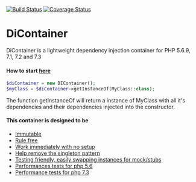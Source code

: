 [![Build Status](https://img.shields.io/travis/eavMarshall/DiContainer/master.svg?style=flat-square)](https://travis-ci.org/eavMarshall/DiContainer)
[![Coverage Status](https://coveralls.io/repos/github/eavMarshall/DiContainer/badge.svg?branch=master)](https://coveralls.io/github/eavMarshall/DiContainer?branch=master)

# DiContainer
DiContainer is a lightweight dependency injection container for PHP 5.6.9, 7.1, 7.2 and 7.3

#### How to start [here](https://github.com/eavMarshall/DiContainer/wiki/How-to-start)
```php
$diContainer = new DIContainer();
$myClass = $diContainer->getInstanceOf(MyClass::class);
```
The function getInstanceOf will return a instance of MyClass with all it's dependencies and their dependencies injected into the constructor.

#### This container is designed to be
- [Immutable](https://github.com/eavMarshall/DiContainer/wiki/Immutable)
- [Rule free](https://github.com/eavMarshall/DiContainer/wiki/Rule-free)
- [Work immediately with no setup](https://github.com/eavMarshall/DiContainer/wiki/Work-immediately-with-no-setup%3F)
- [Help remove the singleton pattern](https://github.com/eavMarshall/DiContainer/wiki/Help-remove-the-singleton-pattern)
- [Testing friendly, easily swapping instances for mock/stubs](https://github.com/eavMarshall/DiContainer/wiki/Testing-friendly,-easily-swapping-instances-for-mock-stubs)
- [Performances tests for php 5.6](https://github.com/eavMarshall/DiContainer/wiki/Performances-tests-for-php-5.6)
- [Performance tests for php 7.3](https://github.com/eavMarshall/DiContainer/wiki/Performance-tests-for-php-7.3)
